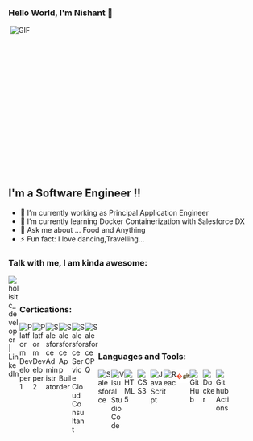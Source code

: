 ### Hello World, I'm Nishant  👋

 <img align="right" alt="GIF" src="https://github.com/nishant-wavhal/nishant-wavhal/Assets/blob/main/NishantGif.gif" width="500" height="320" />


## I'm a Software Engineer !!
- 🔭 I’m currently working as Principal Application Engineer
- 🌱 I’m currently learning Docker Containerization with Salesforce DX
- 💬 Ask me about ... Food and Anything
- ⚡ Fun fact: I love dancing,Travelling...


### Talk with me, I am kinda awesome:
[<img align="left" alt="holisitc_developer | LinkedIn" width="22px" src="https://cdn.jsdelivr.net/npm/simple-icons@v3/icons/linkedin.svg" />][linkedin]
<br />
<br />

### Certications:

<img align="left" alt="Platform Developer 1" width="26px" src="https://github.com/nishant-wavhal/nishant-wavhal/Assets/blob/main/Platform%20Developer1.png" />
<img align="left" alt="Platform Developer 2" width="26px" src="https://github.com/nishant-wavhal/nishant-wavhal/Assets/blob/main/Platform-Developer-II.png" />
<img align="left" alt="Salesforce Administrator" width="26px" src="https://github.com/nishant-wavhal/nishant-wavhal/Assets/blob/main/SalesforceAdministartor.png" />
<img align="left" alt="Salesforce App Builder" width="26px" src="https://github.com/nishant-wavhal/nishant-wavhal/Assets/blob/main/SalesforceAppBuilder.png" />
<img align="left" alt="Salesforce Service Cloud Consultant" width="26px" src="https://github.com/nishant-wavhal/nishant-wavhal/Assets/blob/main/ServiceCloud.png" />
<img align="left" alt="Salesforce CPQ" width="26px" src="https://github.com/nishant-wavhal/nishant-wavhal/Assets/blob/main/SalesforceCCPQspecialist.png" />
<br />
<br />

### Languages and Tools:

<img align="left" alt="Salesforce" width="26px" src="https://github.com/nishant-wavhal/nishant-wavhal/Assets/blob/main/SaleforceLogo.png" />
<img align="left" alt="Visual Studio Code" width="26px" src="https://github.com/nishant-wavhal/nishant-wavhal/Assets/blob/main/visual-studio-code.png" />
<img align="left" alt="HTML5" width="26px" src="https://github.com/nishant-wavhal/nishant-wavhal/Assets/blob/main/html.png" />
<img align="left" alt="CSS3" width="26px" src="https://github.com/nishant-wavhal/nishant-wavhal/Assets/blob/main/css.png" />
<img align="left" alt="JavaScript" width="26px" src="https://github.com/nishant-wavhal/nishant-wavhal/Assets/blob/main/javascript.png" />
<img align="left" alt="React" width="26px" src="https://github.com/nishant-wavhal/nishant-wavhal/Assets/blob/main/react.png" />
<img align="left" alt="Git" width="26px" src="https://github.com/nishant-wavhal/nishant-wavhal/blob/main/git.png" />
<img align="left" alt="GitHub" width="26px" src="https://github.com/nishant-wavhal/nishant-wavhal/Assets/blob/main/github.png" />
<img align="left" alt="Docker" width="26px" src="https://github.com/nishant-wavhal/nishant-wavhal/Assets/blob/main/docker.png"/>
<img align="left" alt="Github Actions" width="26px" src="https://github.com/nishant-wavhal/nishant-wavhal/Assets/blob/main/download.png"/>
<br />
<br />



[linkedin]: https://www.linkedin.com/in/nishant-w-0a8525110/

